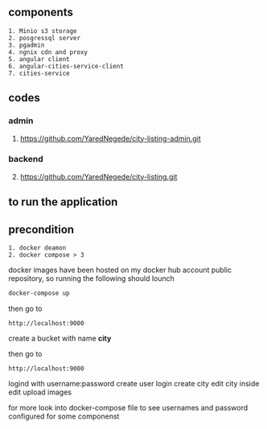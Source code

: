 ## components
    1. Minio s3 storage
    2. posgressql server
    3. pgadmin
    4. ngnix cdn and proxy
    5. angular client
    6. angular-cities-service-client
    7. cities-service

## codes

### admin

   1. https://github.com/YaredNegede/city-listing-admin.git

### backend

   2. https://github.com/YaredNegede/city-listing.git
 
## to run the application
## precondition
  
    1. docker deamon
    2. docker compose > 3

 docker images have been hosted on my docker hub account public repository,
so running the following should lounch
 
```bash
docker-compose up
```

then go to 
    
    http://localhost:9000
create a bucket with name **city**

then go to

    http://localhost:9000
logind with username:password
create user
login
create city
edit city
inside edit upload images


for more look into docker-compose file to see usernames and password configured
for some componenst
    